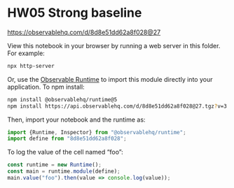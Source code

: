 # HW05 Strong baseline

https://observablehq.com/d/8d8e51dd62a8f028@27

View this notebook in your browser by running a web server in this folder. For
example:

~~~sh
npx http-server
~~~

Or, use the [Observable Runtime](https://github.com/observablehq/runtime) to
import this module directly into your application. To npm install:

~~~sh
npm install @observablehq/runtime@5
npm install https://api.observablehq.com/d/8d8e51dd62a8f028@27.tgz?v=3
~~~

Then, import your notebook and the runtime as:

~~~js
import {Runtime, Inspector} from "@observablehq/runtime";
import define from "8d8e51dd62a8f028";
~~~

To log the value of the cell named “foo”:

~~~js
const runtime = new Runtime();
const main = runtime.module(define);
main.value("foo").then(value => console.log(value));
~~~

